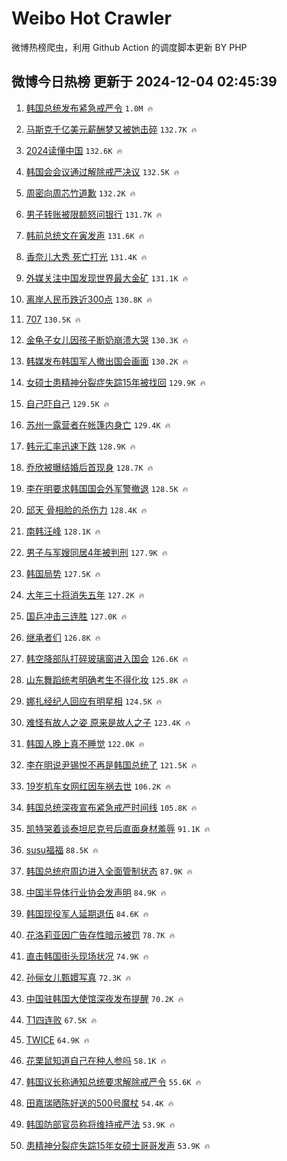 # Weibo Hot Crawler 



微博热榜爬虫，利用 Github Action 的调度脚本更新 BY PHP 


## 微博今日热榜 更新于 2024-12-04 02:45:39 
1. [韩国总统发布紧急戒严令](https://s.weibo.com/weibo?q=%23%E9%9F%A9%E5%9B%BD%E6%80%BB%E7%BB%9F%E5%8F%91%E5%B8%83%E7%B4%A7%E6%80%A5%E6%88%92%E4%B8%A5%E4%BB%A4%23&t=31&band_rank=1&Refer=top) `1.0M 🔥` 

1. [马斯克千亿美元薪酬梦又被她击碎](https://s.weibo.com/weibo?q=%23%E9%A9%AC%E6%96%AF%E5%85%8B%E5%8D%83%E4%BA%BF%E7%BE%8E%E5%85%83%E8%96%AA%E9%85%AC%E6%A2%A6%E5%8F%88%E8%A2%AB%E5%A5%B9%E5%87%BB%E7%A2%8E%23&t=31&band_rank=2&Refer=top) `132.7K 🔥` 

1. [2024读懂中国](https://s.weibo.com/weibo?q=%232024%E8%AF%BB%E6%87%82%E4%B8%AD%E5%9B%BD%23&t=31&band_rank=3&Refer=top) `132.6K 🔥` 

1. [韩国会会议通过解除戒严决议](https://s.weibo.com/weibo?q=%23%E9%9F%A9%E5%9B%BD%E4%BC%9A%E4%BC%9A%E8%AE%AE%E9%80%9A%E8%BF%87%E8%A7%A3%E9%99%A4%E6%88%92%E4%B8%A5%E5%86%B3%E8%AE%AE%23&t=31&band_rank=4&Refer=top) `132.5K 🔥` 

1. [周密向周芯竹道歉](https://s.weibo.com/weibo?q=%23%E5%91%A8%E5%AF%86%E5%90%91%E5%91%A8%E8%8A%AF%E7%AB%B9%E9%81%93%E6%AD%89%23&t=31&band_rank=5&Refer=top) `132.2K 🔥` 

1. [男子转账被限额怒问银行](https://s.weibo.com/weibo?q=%23%E7%94%B7%E5%AD%90%E8%BD%AC%E8%B4%A6%E8%A2%AB%E9%99%90%E9%A2%9D%E6%80%92%E9%97%AE%E9%93%B6%E8%A1%8C%23&t=31&band_rank=6&Refer=top) `131.7K 🔥` 

1. [韩前总统文在寅发声](https://s.weibo.com/weibo?q=%23%E9%9F%A9%E5%89%8D%E6%80%BB%E7%BB%9F%E6%96%87%E5%9C%A8%E5%AF%85%E5%8F%91%E5%A3%B0%23&t=31&band_rank=7&Refer=top) `131.6K 🔥` 

1. [香奈儿大秀 死亡打光](https://s.weibo.com/weibo?q=%E9%A6%99%E5%A5%88%E5%84%BF%E5%A4%A7%E7%A7%80%20%E6%AD%BB%E4%BA%A1%E6%89%93%E5%85%89&t=31&band_rank=8&Refer=top) `131.4K 🔥` 

1. [外媒关注中国发现世界最大金矿](https://s.weibo.com/weibo?q=%23%E5%A4%96%E5%AA%92%E5%85%B3%E6%B3%A8%E4%B8%AD%E5%9B%BD%E5%8F%91%E7%8E%B0%E4%B8%96%E7%95%8C%E6%9C%80%E5%A4%A7%E9%87%91%E7%9F%BF%23&t=31&band_rank=9&Refer=top) `131.1K 🔥` 

1. [离岸人民币跌近300点](https://s.weibo.com/weibo?q=%23%E7%A6%BB%E5%B2%B8%E4%BA%BA%E6%B0%91%E5%B8%81%E8%B7%8C%E8%BF%91300%E7%82%B9%23&t=31&band_rank=10&Refer=top) `130.8K 🔥` 

1. [707](https://s.weibo.com/weibo?q=707&t=31&band_rank=11&Refer=top) `130.5K 🔥` 

1. [金龟子女儿因孩子断奶崩溃大哭](https://s.weibo.com/weibo?q=%23%E9%87%91%E9%BE%9F%E5%AD%90%E5%A5%B3%E5%84%BF%E5%9B%A0%E5%AD%A9%E5%AD%90%E6%96%AD%E5%A5%B6%E5%B4%A9%E6%BA%83%E5%A4%A7%E5%93%AD%23&t=31&band_rank=12&Refer=top) `130.3K 🔥` 

1. [韩媒发布韩国军人撤出国会画面](https://s.weibo.com/weibo?q=%23%E9%9F%A9%E5%AA%92%E5%8F%91%E5%B8%83%E9%9F%A9%E5%9B%BD%E5%86%9B%E4%BA%BA%E6%92%A4%E5%87%BA%E5%9B%BD%E4%BC%9A%E7%94%BB%E9%9D%A2%23&t=31&band_rank=13&Refer=top) `130.2K 🔥` 

1. [女硕士患精神分裂症失踪15年被找回](https://s.weibo.com/weibo?q=%23%E5%A5%B3%E7%A1%95%E5%A3%AB%E6%82%A3%E7%B2%BE%E7%A5%9E%E5%88%86%E8%A3%82%E7%97%87%E5%A4%B1%E8%B8%AA15%E5%B9%B4%E8%A2%AB%E6%89%BE%E5%9B%9E%23&t=31&band_rank=14&Refer=top) `129.9K 🔥` 

1. [自己吓自己](https://s.weibo.com/weibo?q=%E8%87%AA%E5%B7%B1%E5%90%93%E8%87%AA%E5%B7%B1&t=31&band_rank=15&Refer=top) `129.5K 🔥` 

1. [苏州一露营者在帐篷内身亡](https://s.weibo.com/weibo?q=%23%E8%8B%8F%E5%B7%9E%E4%B8%80%E9%9C%B2%E8%90%A5%E8%80%85%E5%9C%A8%E5%B8%90%E7%AF%B7%E5%86%85%E8%BA%AB%E4%BA%A1%23&t=31&band_rank=16&Refer=top) `129.4K 🔥` 

1. [韩元汇率迅速下跌](https://s.weibo.com/weibo?q=%23%E9%9F%A9%E5%85%83%E6%B1%87%E7%8E%87%E8%BF%85%E9%80%9F%E4%B8%8B%E8%B7%8C%23&t=31&band_rank=17&Refer=top) `128.9K 🔥` 

1. [乔欣被曝结婚后首现身](https://s.weibo.com/weibo?q=%23%E4%B9%94%E6%AC%A3%E8%A2%AB%E6%9B%9D%E7%BB%93%E5%A9%9A%E5%90%8E%E9%A6%96%E7%8E%B0%E8%BA%AB%23&t=31&band_rank=18&Refer=top) `128.7K 🔥` 

1. [李在明要求韩国国会外军警撤退](https://s.weibo.com/weibo?q=%23%E6%9D%8E%E5%9C%A8%E6%98%8E%E8%A6%81%E6%B1%82%E9%9F%A9%E5%9B%BD%E5%9B%BD%E4%BC%9A%E5%A4%96%E5%86%9B%E8%AD%A6%E6%92%A4%E9%80%80%23&t=31&band_rank=19&Refer=top) `128.5K 🔥` 

1. [邱天 骨相脸的杀伤力](https://s.weibo.com/weibo?q=%E9%82%B1%E5%A4%A9%20%E9%AA%A8%E7%9B%B8%E8%84%B8%E7%9A%84%E6%9D%80%E4%BC%A4%E5%8A%9B&t=31&band_rank=20&Refer=top) `128.4K 🔥` 

1. [南韩汪峰](https://s.weibo.com/weibo?q=%E5%8D%97%E9%9F%A9%E6%B1%AA%E5%B3%B0&t=31&band_rank=21&Refer=top) `128.1K 🔥` 

1. [男子与军嫂同居4年被判刑](https://s.weibo.com/weibo?q=%23%E7%94%B7%E5%AD%90%E4%B8%8E%E5%86%9B%E5%AB%82%E5%90%8C%E5%B1%854%E5%B9%B4%E8%A2%AB%E5%88%A4%E5%88%91%23&t=31&band_rank=22&Refer=top) `127.9K 🔥` 

1. [韩国局势](https://s.weibo.com/weibo?q=%23%E9%9F%A9%E5%9B%BD%E5%B1%80%E5%8A%BF%23&t=31&band_rank=23&Refer=top) `127.5K 🔥` 

1. [大年三十将消失五年](https://s.weibo.com/weibo?q=%23%E5%A4%A7%E5%B9%B4%E4%B8%89%E5%8D%81%E5%B0%86%E6%B6%88%E5%A4%B1%E4%BA%94%E5%B9%B4%23&t=31&band_rank=24&Refer=top) `127.2K 🔥` 

1. [国乒冲击三连胜](https://s.weibo.com/weibo?q=%23%E5%9B%BD%E4%B9%92%E5%86%B2%E5%87%BB%E4%B8%89%E8%BF%9E%E8%83%9C%23&t=31&band_rank=25&Refer=top) `127.0K 🔥` 

1. [继承者们](https://s.weibo.com/weibo?q=%E7%BB%A7%E6%89%BF%E8%80%85%E4%BB%AC&t=31&band_rank=26&Refer=top) `126.8K 🔥` 

1. [韩空降部队打碎玻璃窗进入国会](https://s.weibo.com/weibo?q=%23%E9%9F%A9%E7%A9%BA%E9%99%8D%E9%83%A8%E9%98%9F%E6%89%93%E7%A2%8E%E7%8E%BB%E7%92%83%E7%AA%97%E8%BF%9B%E5%85%A5%E5%9B%BD%E4%BC%9A%23&t=31&band_rank=27&Refer=top) `126.6K 🔥` 

1. [山东舞蹈统考明确考生不得化妆](https://s.weibo.com/weibo?q=%23%E5%B1%B1%E4%B8%9C%E8%88%9E%E8%B9%88%E7%BB%9F%E8%80%83%E6%98%8E%E7%A1%AE%E8%80%83%E7%94%9F%E4%B8%8D%E5%BE%97%E5%8C%96%E5%A6%86%23&t=31&band_rank=28&Refer=top) `125.8K 🔥` 

1. [娜扎经纪人回应有明星相](https://s.weibo.com/weibo?q=%23%E5%A8%9C%E6%89%8E%E7%BB%8F%E7%BA%AA%E4%BA%BA%E5%9B%9E%E5%BA%94%E6%9C%89%E6%98%8E%E6%98%9F%E7%9B%B8%23&t=31&band_rank=29&Refer=top) `124.5K 🔥` 

1. [难怪有故人之姿 原来是故人之子](https://s.weibo.com/weibo?q=%E9%9A%BE%E6%80%AA%E6%9C%89%E6%95%85%E4%BA%BA%E4%B9%8B%E5%A7%BF%20%E5%8E%9F%E6%9D%A5%E6%98%AF%E6%95%85%E4%BA%BA%E4%B9%8B%E5%AD%90&t=31&band_rank=30&Refer=top) `123.4K 🔥` 

1. [韩国人晚上真不睡觉](https://s.weibo.com/weibo?q=%E9%9F%A9%E5%9B%BD%E4%BA%BA%E6%99%9A%E4%B8%8A%E7%9C%9F%E4%B8%8D%E7%9D%A1%E8%A7%89&t=31&band_rank=31&Refer=top) `122.0K 🔥` 

1. [李在明说尹锡悦不再是韩国总统了](https://s.weibo.com/weibo?q=%23%E6%9D%8E%E5%9C%A8%E6%98%8E%E8%AF%B4%E5%B0%B9%E9%94%A1%E6%82%A6%E4%B8%8D%E5%86%8D%E6%98%AF%E9%9F%A9%E5%9B%BD%E6%80%BB%E7%BB%9F%E4%BA%86%23&t=31&band_rank=32&Refer=top) `121.5K 🔥` 

1. [19岁机车女网红因车祸去世](https://s.weibo.com/weibo?q=%2319%E5%B2%81%E6%9C%BA%E8%BD%A6%E5%A5%B3%E7%BD%91%E7%BA%A2%E5%9B%A0%E8%BD%A6%E7%A5%B8%E5%8E%BB%E4%B8%96%23&t=31&band_rank=33&Refer=top) `106.2K 🔥` 

1. [韩国总统深夜宣布紧急戒严时间线](https://s.weibo.com/weibo?q=%23%E9%9F%A9%E5%9B%BD%E6%80%BB%E7%BB%9F%E6%B7%B1%E5%A4%9C%E5%AE%A3%E5%B8%83%E7%B4%A7%E6%80%A5%E6%88%92%E4%B8%A5%E6%97%B6%E9%97%B4%E7%BA%BF%23&t=31&band_rank=34&Refer=top) `105.8K 🔥` 

1. [凯特哭着谈泰坦尼克号后直面身材羞辱](https://s.weibo.com/weibo?q=%23%E5%87%AF%E7%89%B9%E5%93%AD%E7%9D%80%E8%B0%88%E6%B3%B0%E5%9D%A6%E5%B0%BC%E5%85%8B%E5%8F%B7%E5%90%8E%E7%9B%B4%E9%9D%A2%E8%BA%AB%E6%9D%90%E7%BE%9E%E8%BE%B1%23&t=31&band_rank=35&Refer=top) `91.1K 🔥` 

1. [susu福福](https://s.weibo.com/weibo?q=%23susu%E7%A6%8F%E7%A6%8F%23&t=31&band_rank=36&Refer=top) `88.5K 🔥` 

1. [韩国总统府周边进入全面管制状态](https://s.weibo.com/weibo?q=%23%E9%9F%A9%E5%9B%BD%E6%80%BB%E7%BB%9F%E5%BA%9C%E5%91%A8%E8%BE%B9%E8%BF%9B%E5%85%A5%E5%85%A8%E9%9D%A2%E7%AE%A1%E5%88%B6%E7%8A%B6%E6%80%81%23&t=31&band_rank=37&Refer=top) `87.9K 🔥` 

1. [中国半导体行业协会发声明](https://s.weibo.com/weibo?q=%23%E4%B8%AD%E5%9B%BD%E5%8D%8A%E5%AF%BC%E4%BD%93%E8%A1%8C%E4%B8%9A%E5%8D%8F%E4%BC%9A%E5%8F%91%E5%A3%B0%E6%98%8E%23&t=31&band_rank=38&Refer=top) `84.9K 🔥` 

1. [韩国现役军人延期退伍](https://s.weibo.com/weibo?q=%23%E9%9F%A9%E5%9B%BD%E7%8E%B0%E5%BD%B9%E5%86%9B%E4%BA%BA%E5%BB%B6%E6%9C%9F%E9%80%80%E4%BC%8D%23&t=31&band_rank=39&Refer=top) `84.6K 🔥` 

1. [花洛莉亚因广告存性暗示被罚](https://s.weibo.com/weibo?q=%23%E8%8A%B1%E6%B4%9B%E8%8E%89%E4%BA%9A%E5%9B%A0%E5%B9%BF%E5%91%8A%E5%AD%98%E6%80%A7%E6%9A%97%E7%A4%BA%E8%A2%AB%E7%BD%9A%23&t=31&band_rank=40&Refer=top) `78.7K 🔥` 

1. [直击韩国街头现场状况](https://s.weibo.com/weibo?q=%23%E7%9B%B4%E5%87%BB%E9%9F%A9%E5%9B%BD%E8%A1%97%E5%A4%B4%E7%8E%B0%E5%9C%BA%E7%8A%B6%E5%86%B5%23&t=31&band_rank=41&Refer=top) `74.9K 🔥` 

1. [孙俪女儿甄嬛写真](https://s.weibo.com/weibo?q=%E5%AD%99%E4%BF%AA%E5%A5%B3%E5%84%BF%E7%94%84%E5%AC%9B%E5%86%99%E7%9C%9F&t=31&band_rank=42&Refer=top) `72.3K 🔥` 

1. [中国驻韩国大使馆深夜发布提醒](https://s.weibo.com/weibo?q=%23%E4%B8%AD%E5%9B%BD%E9%A9%BB%E9%9F%A9%E5%9B%BD%E5%A4%A7%E4%BD%BF%E9%A6%86%E6%B7%B1%E5%A4%9C%E5%8F%91%E5%B8%83%E6%8F%90%E9%86%92%23&t=31&band_rank=43&Refer=top) `70.2K 🔥` 

1. [T1四连败](https://s.weibo.com/weibo?q=%23T1%E5%9B%9B%E8%BF%9E%E8%B4%A5%23&t=31&band_rank=44&Refer=top) `67.5K 🔥` 

1. [TWICE](https://s.weibo.com/weibo?q=TWICE&t=31&band_rank=45&Refer=top) `64.9K 🔥` 

1. [花栗鼠知道自己在种人参吗](https://s.weibo.com/weibo?q=%23%E8%8A%B1%E6%A0%97%E9%BC%A0%E7%9F%A5%E9%81%93%E8%87%AA%E5%B7%B1%E5%9C%A8%E7%A7%8D%E4%BA%BA%E5%8F%82%E5%90%97%23&t=31&band_rank=46&Refer=top) `58.1K 🔥` 

1. [韩国议长称通知总统要求解除戒严令](https://s.weibo.com/weibo?q=%23%E9%9F%A9%E5%9B%BD%E8%AE%AE%E9%95%BF%E7%A7%B0%E9%80%9A%E7%9F%A5%E6%80%BB%E7%BB%9F%E8%A6%81%E6%B1%82%E8%A7%A3%E9%99%A4%E6%88%92%E4%B8%A5%E4%BB%A4%23&t=31&band_rank=47&Refer=top) `55.6K 🔥` 

1. [田嘉瑞晒陈好送的500号魔杖](https://s.weibo.com/weibo?q=%23%E7%94%B0%E5%98%89%E7%91%9E%E6%99%92%E9%99%88%E5%A5%BD%E9%80%81%E7%9A%84500%E5%8F%B7%E9%AD%94%E6%9D%96%23&t=31&band_rank=48&Refer=top) `54.4K 🔥` 

1. [韩国防部官员称将维持戒严法](https://s.weibo.com/weibo?q=%23%E9%9F%A9%E5%9B%BD%E9%98%B2%E9%83%A8%E5%AE%98%E5%91%98%E7%A7%B0%E5%B0%86%E7%BB%B4%E6%8C%81%E6%88%92%E4%B8%A5%E6%B3%95%23&t=31&band_rank=49&Refer=top) `53.9K 🔥` 

1. [患精神分裂症失踪15年女硕士哥哥发声](https://s.weibo.com/weibo?q=%23%E6%82%A3%E7%B2%BE%E7%A5%9E%E5%88%86%E8%A3%82%E7%97%87%E5%A4%B1%E8%B8%AA15%E5%B9%B4%E5%A5%B3%E7%A1%95%E5%A3%AB%E5%93%A5%E5%93%A5%E5%8F%91%E5%A3%B0%23&t=31&band_rank=50&Refer=top) `53.9K 🔥` 


